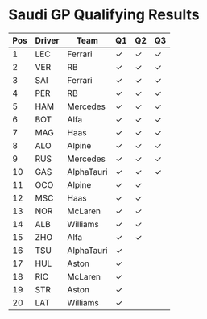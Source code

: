 # Saudi GP Qualifying Results
| Pos | Driver | Team       | Q1  | Q2  | Q3  |
| --- | ------ | ---------- | --- | --- | --- |
| 1   | LEC    | Ferrari    | ✓   | ✓   | ✓   |
| 2   | VER    | RB         | ✓   | ✓   | ✓   |
| 3   | SAI    | Ferrari    | ✓   | ✓   | ✓   |
| 4   | PER    | RB         | ✓   | ✓   | ✓   |
| 5   | HAM    | Mercedes   | ✓   | ✓   | ✓   |
| 6   | BOT    | Alfa       | ✓   | ✓   | ✓   |
| 7   | MAG    | Haas       | ✓   | ✓   | ✓   |
| 8   | ALO    | Alpine     | ✓   | ✓   | ✓   |
| 9   | RUS    | Mercedes   | ✓   | ✓   | ✓   |
| 10  | GAS    | AlphaTauri | ✓   | ✓   | ✓   |
| 11  | OCO    | Alpine     | ✓   | ✓   |     |
| 12  | MSC    | Haas       | ✓   | ✓   |     |
| 13  | NOR    | McLaren    | ✓   | ✓   |     |
| 14  | ALB    | Williams   | ✓   | ✓   |     |
| 15  | ZHO    | Alfa       | ✓   | ✓   |     |
| 16  | TSU    | AlphaTauri | ✓   |     |     |
| 17  | HUL    | Aston      | ✓   |     |     |
| 18  | RIC    | McLaren    | ✓   |     |     |
| 19  | STR    | Aston      | ✓   |     |     |
| 20  | LAT    | Williams   | ✓   |     |     |

